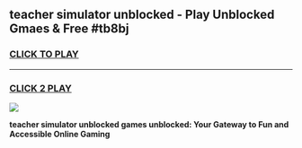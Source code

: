 
## teacher simulator unblocked - Play Unblocked Gmaes & Free #tb8bj
<h3>
<a href="https://news.freeplayer.one?title=teacher_simulator_unblocked&ref=24F">CLICK TO PLAY</a></h3>
<hr>

<h3>
<a href="https://news.freeplayer.one?title=teacher_simulator_unblocked&ref=24F">CLICK 2 PLAY</a>
  
</h3>

<a href="https://news.freeplayer.one?title=teacher_simulator_unblocked&ref=24F/"><img src="https://clearcache.store/games.png"></a>


**teacher simulator unblocked games unblocked: Your Gateway to Fun and Accessible Online Gaming**
